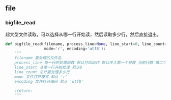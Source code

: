 ## file
### bigfile_read
超大型文件读取，可以选择从哪一行开始读，然后读取多少行，然后直接退出。

```python
def bigfile_read(filename, process_line=None, line_start=0, line_count=10000,
                 mode='r', encoding='utf8'):
    """
    filename 要处理的文件名
    process_line 每一行的处理函数 默认打印动作 默认传入第一个参数 当前行数 第二个参数 具体行内容
    line_start 从哪一行开始处理 默认0
    line_count 总计要处理多少行
    mode 文件打开模式 默认 'r'
    encoding 文件打开编码 默认 'utf8'

    :return:
    """
```